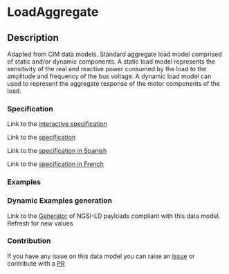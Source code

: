 # LoadAggregate

## Description 

Adapted from CIM data models. Standard aggregate load model comprised of static and/or dynamic components.  A static load model represents the sensitivity of the real and reactive power consumed by the load to the amplitude and frequency of the bus voltage. A dynamic load model can used to represent the aggregate response of the motor components of the load.
### Specification

Link to the [interactive specification](https://swagger.lab.fiware.org/?url=https://smart-data-models.github.io/dataModel.EnergyCIM/LoadAggregate/swagger.yaml)

Link to the [specification](https://smart-data-models.github.io/dataModel.EnergyCIM/LoadAggregate/doc/spec.md)

Link to the [specification in Spanish](https://smart-data-models.github.io/dataModel.EnergyCIM/LoadAggregate/doc/spec_ES.md)

Link to the [specification in French](https://smart-data-models.github.io/dataModel.EnergyCIM/LoadAggregate/doc/spec_FR.md)
### Examples
### Dynamic Examples generation

Link to the [Generator](https://smartdatamodels.org/extra/ngsi-ld_generator_v0.91.php?schemaUrl=https://raw.githubusercontent.com/smart-data-models/dataModel.EnergyCIM/master/LoadAggregate/schema.json&email=info@smartdatamodels.org) of NGSI-LD payloads compliant with this data model. Refresh for new values
### Contribution

 If you have any issue on this data model you can raise an [issue](https://github.com/smart-data-models/dataModel.EnergyCIM/issues)  or contribute with a [PR](https://github.com/smart-data-models/dataModel.EnergyCIM/pulls)